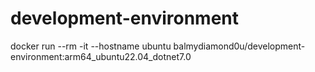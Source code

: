 # development-environment

docker run --rm -it --hostname ubuntu balmydiamond0u/development-environment:arm64_ubuntu22.04_dotnet7.0
